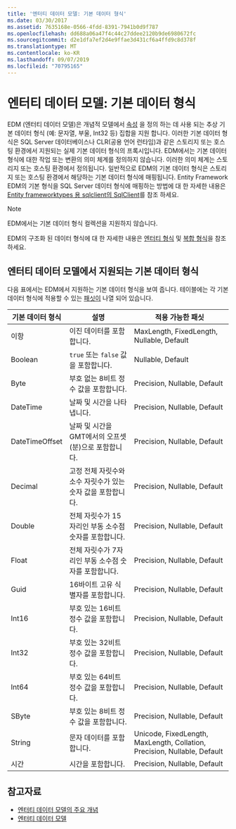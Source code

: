 ```yaml
---
title: '엔터티 데이터 모델: 기본 데이터 형식'
ms.date: 03/30/2017
ms.assetid: 7635168e-0566-4fdd-8391-7941b0d9f787
ms.openlocfilehash: dd688a06a47f4c44c27ddee2120b9de6980672fc
ms.sourcegitcommit: d2e1dfa7ef2d4e9ffae3d431cf6a4ffd9c8d378f
ms.translationtype: MT
ms.contentlocale: ko-KR
ms.lasthandoff: 09/07/2019
ms.locfileid: "70795165"
---
```

# <a name="entity-data-model-primitive-data-types"></a>엔터티 데이터 모델: 기본 데이터 형식
EDM (엔터티 데이터 모델)은 개념적 모델에서 [속성](property.md) 을 정의 하는 데 사용 되는 추상 기본 데이터 형식 (예: 문자열, 부울, Int32 등) 집합을 지원 합니다. 이러한 기본 데이터 형식은 SQL Server 데이터베이스나 CLR(공용 언어 런타임)과 같은 스토리지 또는 호스팅 환경에서 지원되는 실제 기본 데이터 형식의 프록시입니다. EDM에서는 기본 데이터 형식에 대한 작업 또는 변환의 의미 체계를 정의하지 않습니다. 이러한 의미 체계는 스토리지 또는 호스팅 환경에서 정의됩니다. 일반적으로 EDM의 기본 데이터 형식은 스토리지 또는 호스팅 환경에서 해당하는 기본 데이터 형식에 매핑됩니다. Entity Framework EDM의 기본 형식을 SQL Server 데이터 형식에 매핑하는 방법에 대 한 자세한 내용은 [Entity frameworktypes 용 sqlclient의 SqlClient](./ef/sqlclient-for-ef-types.md)를 참조 하세요.  
  
> [!NOTE]
> EDM에서는 기본 데이터 형식 컬렉션을 지원하지 않습니다.  
  
 EDM의 구조화 된 데이터 형식에 대 한 자세한 내용은 [엔터티 형식](entity-type.md) 및 [복합 형식](complex-type.md)을 참조 하세요.  
  
## <a name="primitive-data-types-supported-in-the-entity-data-model"></a>엔터티 데이터 모델에서 지원되는 기본 데이터 형식  
 다음 표에서는 EDM에서 지원하는 기본 데이터 형식을 보여 줍니다. 테이블에는 각 기본 데이터 형식에 적용할 수 있는 [패싯이](facet.md) 나열 되어 있습니다.  
  
|기본 데이터 형식|설명|적용 가능한 패싯|  
|-------------------------|-----------------|-----------------------|  
|이항|이진 데이터를 포함합니다.|MaxLength, FixedLength, Nullable, Default|  
|Boolean|`true` 또는 `false` 값을 포함합니다.|Nullable, Default|  
|Byte|부호 없는 8비트 정수 값을 포함합니다.|Precision, Nullable, Default|  
|DateTime|날짜 및 시간을 나타냅니다.|Precision, Nullable, Default|  
|DateTimeOffset|날짜 및 시간을 GMT에서의 오프셋(분)으로 포함합니다.|Precision, Nullable, Default|  
|Decimal|고정 전체 자릿수와 소수 자릿수가 있는 숫자 값을 포함합니다.|Precision, Nullable, Default|  
|Double|전체 자릿수가 15자리인 부동 소수점 숫자를 포함합니다.|Precision, Nullable, Default|  
|Float|전체 자릿수가 7자리인 부동 소수점 숫자를 포함합니다.|Precision, Nullable, Default|  
|Guid|16바이트 고유 식별자를 포함합니다.|Precision, Nullable, Default|  
|Int16|부호 있는 16비트 정수 값을 포함합니다.|Precision, Nullable, Default|  
|Int32|부호 있는 32비트 정수 값을 포함합니다.|Precision, Nullable, Default|  
|Int64|부호 있는 64비트 정수 값을 포함합니다.|Precision, Nullable, Default|  
|SByte|부호 있는 8비트 정수 값을 포함합니다.|Precision, Nullable, Default|  
|String|문자 데이터를 포함합니다.|Unicode, FixedLength, MaxLength, Collation, Precision, Nullable, Default|  
|시간|시간을 포함합니다.|Precision, Nullable, Default|  
  
## <a name="see-also"></a>참고자료

- [엔터티 데이터 모델의 주요 개념](entity-data-model-key-concepts.md)
- [엔터티 데이터 모델](entity-data-model.md)
